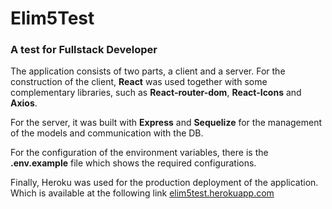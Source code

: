 # Elim5Test

### A test for Fullstack Developer

The application consists of two parts, a client and a server. For the construction of the client, **React** was used together with some complementary libraries, such as **React-router-dom**, **React-Icons** and **Axios**.

For the server, it was built with **Express** and **Sequelize** for the management of the models and communication with the DB.

For the configuration of the environment variables, there is the **.env.example** file which shows the required configurations.

Finally, Heroku was used for the production deployment of the application. Which is available at the following link [elim5test.herokuapp.com](https://elim5test.herokuapp.com/)
